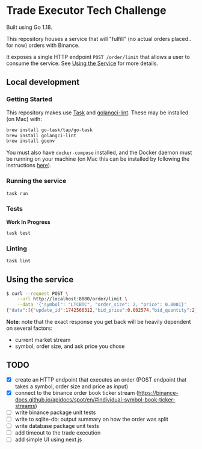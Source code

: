 # Trade Executor Tech Challenge

Built using Go 1.18.

This repository houses a service that will "fulfill" (no actual orders placed.. for now) orders with Binance.

It exposes a single HTTP endpoint `POST /order/limit` that allows a user to consume the service. See [Using the Service](#using-the-service) for more details.

## Local development

### Getting Started

This repository makes use [Task](https://taskfile.dev/#/) and [golangci-lint](https://golangci-lint.run/).
These may be installed (on Mac) with:

```bash
brew install go-task/tap/go-task
brew install golangci-lint
brew install goenv
```

You must also have `docker-compose` installed, and the Docker daemon must be running on your machine (on Mac this can be installed by following the instructions [here](https://docs.docker.com/desktop/install/mac-install/)).

### Running the service

```bash
task run
```

### Tests

**Work In Progress**

```bash
task test
```

### Linting

```bash
task lint
```

## Using the service

```bash
$ curl --request POST \
    --url http://localhost:8080/order/limit \
    --data '{"symbol": "LTCBTC", "order_size": 2, "price": 0.0001}'
{"data":[{"update_id":1742566312,"bid_price":0.002574,"bid_quantity":2}],"error":null,"message":"Order successfully executed"}
```

**Note**: note that the exact response you get back will be heavily dependent on several factors:

- current market stream
- symbol, order size, and ask price you chose

## TODO

- [x] create an HTTP endpoint that executes an order (POST endpoint that takes a symbol, order size and price as input)
- [x] connect to the binance order book ticker stream (https://binance-docs.github.io/apidocs/spot/en/#individual-symbol-book-ticker-streams)
- [ ] write binance package unit tests
- [ ] write to sqlite-db: output summary on how the order was split
- [ ] write database package unit tests
- [ ] add timeout to the trade execution
- [ ] add simple UI using next.js
